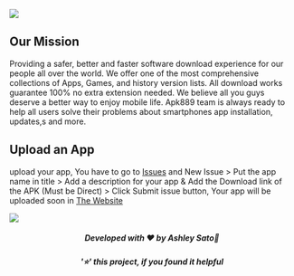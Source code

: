 ![](https://fontmeme.com/permalink/211026/a43ae2ddb093fda09128465aca1360de.png)

## Our Mission
Providing a safer, better and faster software download experience for our people all over the world.
We offer one of the most comprehensive collections of Apps, Games, and history version lists.
All download works guarantee 100% no extra extension needed. We believe all you guys deserve a better way to enjoy mobile life.
Apk889 team is always ready to help all users solve their problems about smartphones app installation, updates,s and more.

## Upload an App
upload your app, You have to go to [Issues](https://github.com/AshleySato899/apk889.blogspot.com/issues) and New Issue > Put the app name in title > 
Add a description for your app & Add the Download link of the APK (Must be Direct) > Click Submit issue button, Your app will be uploaded soon in [The Website](https://apk889.blogspot.com/)

![](https://github.com/AshleySato899/apk889.blogspot.com/blob/main/UploadAPK.gif)

<h5 align='center'>Developed with ❤️ by Ashley Sato💝</h5>
<h5 align='center'>'⭐' this project, if you found it helpful</h5>
